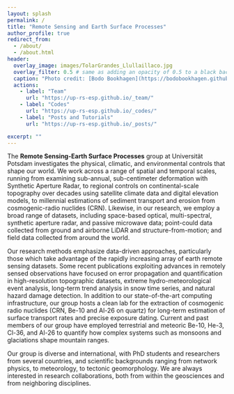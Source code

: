 ```yaml
---
layout: splash
permalink: /
title: "Remote Sensing and Earth Surface Processes"
author_profile: true
redirect_from: 
  - /about/
  - /about.html
header:
  overlay_image: images/TolarGrandes_Llullaillaco.jpg
  overlay_filter: 0.5 # same as adding an opacity of 0.5 to a black background
  caption: "Photo credit: [Bodo Bookhagen](https://bodobookhagen.github.io/)"
  actions:
    - label: "Team"
      url: "https://up-rs-esp.github.io/_team/"
    - label: "Codes"
      url: "https://up-rs-esp.github.io/_codes/"
    - label: "Posts and Tutorials"
      url: "https://up-rs-esp.github.io/_posts/"

excerpt: ""
---
```


The **Remote Sensing-Earth Surface Processes** group at Universität Potsdam investigates the physical, climatic, and environmental controls that shape our world. We work across a range of spatial and temporal scales, running from examining sub-annual, sub-centimeter deformation with Synthetic Aperture Radar, to regional controls on continental-scale topography over decades using satellite climate data and digital elevation models, to millennial estimations of sediment transport and erosion from cosmogenic-radio nuclides (CRN). Likewise, in our research, we employ a broad range of datasets, including space-based optical, multi-spectral, synthetic aperture radar, and passive microwave data; point-could data collected from ground and airborne LiDAR and structure-from-motion; and field data collected from around the world. 

Our research methods emphasize data-driven approaches, particularly those which take advantage of the rapidly increasing array of earth remote sensing datasets. Some recent publications exploiting advances in remotely sensed observations have focused on error propagation and quantification in high-resolution topographic datasets, extreme hydro-meteorological event analysis, long-term trend analysis in snow time series, and natural hazard damage detection. In addition to our state-of-the-art computing infrastructure, our group hosts a clean lab for the extraction of cosmogenic radio nuclides (CRN, Be-10 and Al-26 on quartz) for long-term estimation of surface transport rates and precise exposure dating. Current and past members of our group have employed terrestrial and meteoric Be-10, He-3, Cl-36, and Al-26 to quantify how complex systems such as monsoons and glaciations shape mountain ranges.

Our group is diverse and international, with PhD students and researchers from several countries, and scientific backgrounds ranging from network physics, to meteorology, to tectonic geomorphology. We are always interested in research collaborations, both from within the geosciences and from neighboring disciplines. 
